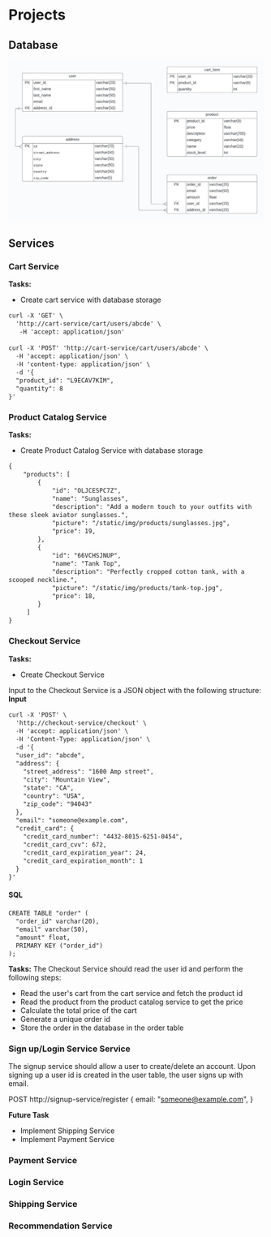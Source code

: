 # Projects

## Database

![](assets/database.jpeg)
## Services
### Cart Service

**Tasks:**
- Create cart service with database storage

```
curl -X 'GET' \
  'http://cart-service/cart/users/abcde' \
   -H 'accept: application/json'
   
curl -X 'POST' 'http://cart-service/cart/users/abcde' \
  -H 'accept: application/json' \
  -H 'content-type: application/json' \
  -d '{
  "product_id": "L9ECAV7KIM",
  "quantity": 8
}'
```
### Product Catalog Service

**Tasks:**
- Create Product Catalog Service with database storage

```
{
    "products": [
        {
            "id": "OLJCESPC7Z",
            "name": "Sunglasses",
            "description": "Add a modern touch to your outfits with these sleek aviator sunglasses.",
            "picture": "/static/img/products/sunglasses.jpg",
            "price": 19,
        },
        {
            "id": "66VCHSJNUP",
            "name": "Tank Top",
            "description": "Perfectly cropped cotton tank, with a scooped neckline.",
            "picture": "/static/img/products/tank-top.jpg",
            "price": 18,
        }
     ]
}
```
### Checkout Service

**Tasks:**
- Create Checkout Service

Input to the Checkout Service is a JSON object with the following structure:  
**Input**
```
curl -X 'POST' \
  'http://checkout-service/checkout' \
  -H 'accept: application/json' \
  -H 'Content-Type: application/json' \
  -d '{
  "user_id": "abcde",
  "address": {
    "street_address": "1600 Amp street",
    "city": "Mountain View",
    "state": "CA",
    "country": "USA",
    "zip_code": "94043"
  },
  "email": "someone@example.com",
  "credit_card": {
    "credit_card_number": "4432-8015-6251-0454",
    "credit_card_cvv": 672,
    "credit_card_expiration_year": 24,
    "credit_card_expiration_month": 1
  }
}'
```
#### SQL
```
CREATE TABLE "order" (
  "order_id" varchar(20),
  "email" varchar(50),
  "amount" float,
  PRIMARY KEY ("order_id")
);

```

**Tasks:**
The Checkout Service should read the user id and perform the following steps:
- Read the user's cart from the cart service and fetch the product id
- Read the product from the product catalog service to get the price
- Calculate the total price of the cart
- Generate a unique order id  
- Store the order in the database in the order table


### Sign up/Login Service Service
The signup service should allow a user to create/delete an account.
Upon signing up a user id is created in the user table, the
user signs up with email.

POST http://signup-service/register
{
  email: "someone@example.com",
}


**Future Task**
- Implement Shipping Service
- Implement Payment Service


### Payment Service
### Login Service
### Shipping Service
### Recommendation Service
